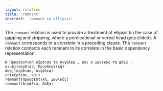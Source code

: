 ```yaml
---
layout: relation
title: 'remnant'
shortdef: 'remnant in ellipsis'
---
```


The `remnant` relation is used to provide a treatment of ellipsis (in
the case of gapping and stripping, where a predicational or verbal
head gets elided). A `remnant` corresponds to a *correlate* in a preceding clause. 
The `remnant` relation connects each remnant to its correlate in the basic dependency representation. 

~~~ sdparse
Η Προοδευτική κέρδισε το Αιγάλεω , και ο Ιωνικός τη Δόξα . 
nsubj(κέρδισε, Προοδευτική)
dobj(κέρδισε, Αιγάλεω)
cc(κέρδισε, και)
remnant(Προοδευτική, Ιωνικός)
remnant(Αιγάλεω, Δόξα)
~~~

